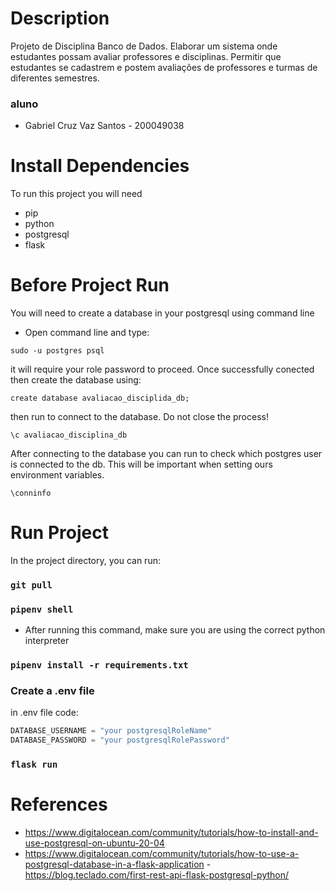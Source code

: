 # Description

Projeto de Disciplina Banco de Dados.
Elaborar um sistema onde estudantes possam avaliar professores e disciplinas. Permitir que estudantes se cadastrem e postem avaliações de professores e turmas de diferentes semestres.

### aluno

- Gabriel Cruz Vaz Santos - 200049038

# Install Dependencies

To run this project you will need

- pip
- python
- postgresql
- flask

# Before Project Run

You will need to create a database in your postgresql using command line

- Open command line and type:

`sudo -u postgres psql`

it will require your role password to proceed. Once successfully conected then create the database using:

`create database avaliacao_disciplida_db;`

then run to connect to the database. Do not close the process!

`\c avaliacao_disciplina_db`

After connecting to the database you can run to check which postgres user is connected to the db.
This will be important when setting ours environment variables.

`\conninfo`

# Run Project

In the project directory, you can run:

### `git pull`

### `pipenv shell`

- After running this command, make sure you are using the correct python interpreter

### `pipenv install -r requirements.txt`

### Create a .env file

in .env file code:

```py
DATABASE_USERNAME = "your postgresqlRoleName"
DATABASE_PASSWORD = "your postgresqlRolePassword"
```

### `flask run`

# References

- https://www.digitalocean.com/community/tutorials/how-to-install-and-use-postgresql-on-ubuntu-20-04
- https://www.digitalocean.com/community/tutorials/how-to-use-a-postgresql-database-in-a-flask-application -https://blog.teclado.com/first-rest-api-flask-postgresql-python/
